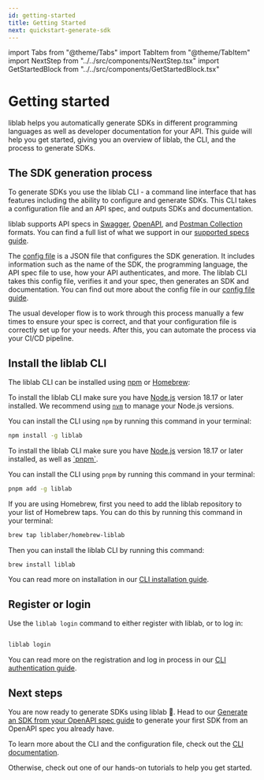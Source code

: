 ```yaml
---
id: getting-started
title: Getting Started
next: quickstart-generate-sdk
---
```


import Tabs from "@theme/Tabs"
import TabItem from "@theme/TabItem"
import NextStep from "../../src/components/NextStep.tsx"
import GetStartedBlock from "../../src/components/GetStartedBlock.tsx"

# Getting started

liblab helps you automatically generate SDKs in different programming languages as well as developer documentation for your API. This guide will help you get started, giving you an overview of liblab, the CLI, and the process to generate SDKs.

<GetStartedBlock text="Sign up now to get started with liblab for free" />

## The SDK generation process

To generate SDKs you use the liblab CLI - a command line interface that has features including the ability to configure and generate SDKs. This CLI takes a configuration file and an API spec, and outputs SDKs and documentation.

<div className="generation-img-container"></div>

liblab supports API specs in <a href="https://swagger.io">Swagger</a>, <a href="https://www.openapis.org">OpenAPI</a>, and <a href="https://www.postman.com/collection/">Postman Collection</a> formats. You can find a full list of what we support in our <a href="">supported specs guide</a>.

The <a href="">config file</a> is a JSON file that configures the SDK generation. It includes information such as the name of the SDK, the programming language, the API spec file to use, how your API authenticates, and more. The liblab CLI takes this config file, verifies it and your spec, then generates an SDK and documentation. You can find out more about the config file in our <a href="">config file guide</a>.

The usual developer flow is to work through this process manually a few times to ensure your spec is correct, and that your configuration file is correctly set up for your needs. After this, you can automate the process via your CI/CD pipeline.

## Install the liblab CLI

The liblab CLI can be installed using <a href="https://www.npmjs.com">npm</a> or <a href="https://brew.sh">Homebrew</a>:
<Tabs>
<TabItem value="npm" label="npm" default>

To install the liblab CLI make sure you have <a href="https://nodejs.org">Node.js</a> version 18.17 or later installed. We recommend using <a href="https://github.com/nvm-sh/nvm">`nvm`</a> to manage your Node.js versions.

You can install the CLI using `npm` by running this command in your terminal:

```bash
npm install -g liblab
```

</TabItem>
<TabItem value="pnpm" label="pnpm">
To install the liblab CLI make sure you have <a href="https://nodejs.org">Node.js</a> version 18.17 or later installed, as well as <a href="https://pnpm.io/installation">`pnpm`</a>.

You can install the CLI using `pnpm` by running this command in your terminal:

```bash
pnpm add -g liblab
```

</TabItem>
<TabItem value="brew" label="Homebrew">

If you are using Homebrew, first you need to add the liblab repository to your list of Homebrew taps. You can do this by running this command in your terminal:

```bash
brew tap liblaber/homebrew-liblab
```

Then you can install the liblab CLI by running this command:

```bash
brew install liblab
```

</TabItem>
</Tabs>
You can read more on installation in our <a href="">CLI installation guide</a>.

## Register or login

Use the <code>liblab login</code> command to either register with liblab, or to log in:

```bash

liblab login
```

You can read more on the registration and log in process in our <a href="">CLI authentication guide</a>.

## Next steps

You are now ready to generate SDKs using liblab 🎉. Head to our <a href="">Generate an SDK from your OpenAPI spec guide</a> to generate your first SDK from an OpenAPI spec you already have.

To learn more about the CLI and the configuration file, check out the <a href="">CLI documentation</a>.

Otherwise, check out one of our hands-on tutorials to help you get started.

<NextStep />

